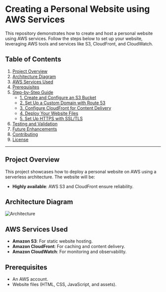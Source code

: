 # Creating a Personal Website using AWS Services

This repository demonstrates how to create and host a personal website using AWS services. Follow the steps below to set up your website, leveraging AWS tools and services like S3, CloudFront, and CloudWatch.

## Table of Contents

1. [Project Overview](#project-overview)
2. [Architecture Diagram](#architecture-diagram)
3. [AWS Services Used](#aws-services-used)
4. [Prerequisites](#prerequisites)
5. [Step-by-Step Guide](#step-by-step-guide)
   - [1. Create and Configure an S3 Bucket](#1-create-and-configure-an-s3-bucket)
   - [2. Set Up a Custom Domain with Route 53](#2-set-up-a-custom-domain-with-route-53)
   - [3. Configure CloudFront for Content Delivery](#3-configure-cloudfront-for-content-delivery)
   - [4. Deploy Your Website Files](#4-deploy-your-website-files)
   - [5. Set Up HTTPS with SSL/TLS](#5-set-up-https-with-ssl-tls)
6. [Testing and Validation](#testing-and-validation)
7. [Future Enhancements](#future-enhancements)
8. [Contributing](#contributing)
9. [License](#license)

---

## Project Overview

This project showcases how to deploy a personal website on AWS using a serverless architecture. The website will be:

- **Highly available**: AWS S3 and CloudFront ensure reliability.

## Architecture Diagram

![Architecture](./assets/Personal_CV.drawio)

## AWS Services Used

- **Amazon S3**: For static website hosting.
- **Amazon CloudFront**: For caching and content delivery.
- **Amazon CloudWatch**: For monitoring and observability.


## Prerequisites

- An AWS account.
- Website files (HTML, CSS, JavaScript, and assets).

